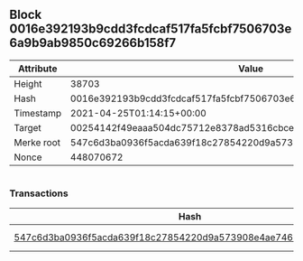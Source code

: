 ## Block 0016e392193b9cdd3fcdcaf517fa5fcbf7506703e6a9b9ab9850c69266b158f7

Attribute | Value
--- | ---
Height | 38703
Hash | 0016e392193b9cdd3fcdcaf517fa5fcbf7506703e6a9b9ab9850c69266b158f7
Timestamp | 2021-04-25T01:14:15+00:00
Target | 00254142f49eaaa504dc75712e8378ad5316cbcead634704b3734b6271167cc4
Merke root | 547c6d3ba0936f5acda639f18c27854220d9a573908e4ae74676b2deafd52fce
Nonce | 448070672

```

```

### Transactions

Hash | Amount
--- | ---
[547c6d3ba0936f5acda639f18c27854220d9a573908e4ae74676b2deafd52fce](547c6d3ba0936f5acda639f18c27854220d9a573908e4ae74676b2deafd52fce.md) | 10.00000000 SKEPTI 
